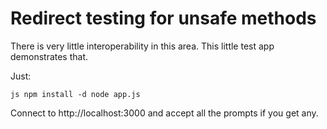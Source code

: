 
# Redirect testing for unsafe methods

There is very little interoperability in this area. This little test app demonstrates that.

Just:

``js
npm install -d
node app.js
``

Connect to http://localhost:3000 and accept all the prompts if you get any.

